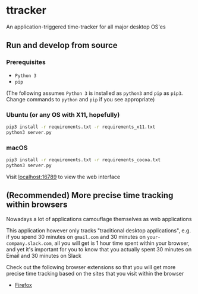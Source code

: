# ttracker
An application-triggered time-tracker for all major desktop OS'es

## Run and develop from source

### Prerequisites
* `Python 3`
* `pip`

(The following assumes `Python 3` is installed as `python3` and `pip` as `pip3`. Change commands to `python` and `pip` if you see appropriate)

### Ubuntu (or any OS with X11, hopefully)

```bash
pip3 install -r requirements.txt -r requirements_x11.txt
python3 server.py
```

### macOS
```bash
pip3 install -r requirements.txt -r requirements_cocoa.txt
python3 server.py
```

Visit [localhost:16789](http://localhost:16789) to view the web interface

## (Recommended) More precise time tracking within browsers
Nowadays a lot of applications camouflage themselves as web applications

This application however only tracks "traditional desktop applications", e.g. if you spend 30 minutes on `gmail.com` and 30 minutes on `your-company.slack.com`, all you will get is 1 hour time spent within your browser, and yet it's important for you to know that you actually spent 30 minutes on Email and 30 minutes on Slack

Check out the following browser extensions so that you will get more precise time tracking based on the sites that you visit within the browser
* [Firefox](https://github.com/hwang381/ttracker-ff-ext)
